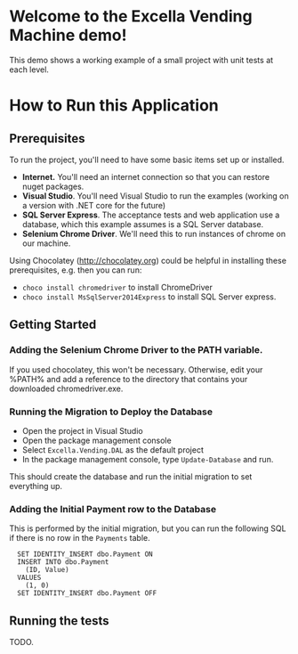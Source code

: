 # Welcome to the Excella Vending Machine demo!
This demo shows a working example of a small project with unit tests at each level.

# How to Run this Application

## Prerequisites
To run the project, you'll need to have some basic items set up or installed.

* **Internet.** You'll need an internet connection so that you can restore nuget packages.
* **Visual Studio**. You'll need Visual Studio to run the examples (working on a version with .NET core for the future)
* **SQL Server Express**. The acceptance tests and web application use a database, which this example assumes is a SQL Server database.
* **Selenium Chrome Driver**. We'll need this to run instances of chrome on our machine.

Using Chocolatey (<http://chocolatey.org>) could be helpful in installing these prerequisites, e.g. then you can run: 

* `choco install chromedriver` to install ChromeDriver
* `choco install MsSqlServer2014Express` to install SQL Server express.
 
## Getting Started

### Adding the Selenium Chrome Driver to the PATH variable.

If you used chocolatey, this won't be necessary. Otherwise, edit your %PATH% and add a reference to the directory that contains your downloaded chromedriver.exe. 

### Running the Migration to Deploy the Database

* Open the project in Visual Studio
* Open the package management console
* Select `Excella.Vending.DAL` as the default project
* In the package management console, type `Update-Database` and run.

This should create the database and run the initial migration to set everything up.

### Adding the Initial Payment row to the Database

This is performed by the initial migration, but you can run the following SQL if there is no row in the `Payments` table.

```
  SET IDENTITY_INSERT dbo.Payment ON
  INSERT INTO dbo.Payment
    (ID, Value)
  VALUES 
    (1, 0)
  SET IDENTITY_INSERT dbo.Payment OFF
```

## Running the tests
TODO.
